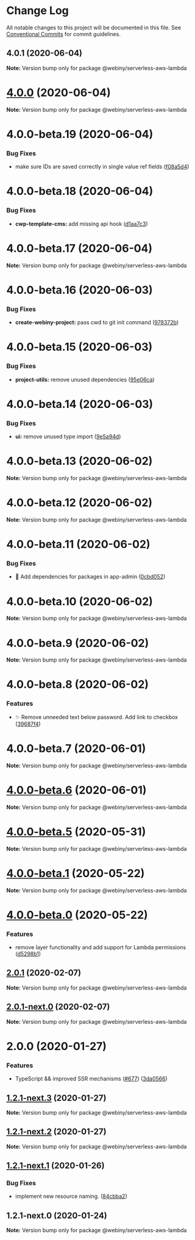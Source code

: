 # Change Log

All notable changes to this project will be documented in this file.
See [Conventional Commits](https://conventionalcommits.org) for commit guidelines.

## 4.0.1 (2020-06-04)

**Note:** Version bump only for package @webiny/serverless-aws-lambda





# [4.0.0](https://github.com/Webiny/webiny-js/compare/v4.0.0-beta.19...v4.0.0) (2020-06-04)

**Note:** Version bump only for package @webiny/serverless-aws-lambda





# 4.0.0-beta.19 (2020-06-04)


### Bug Fixes

* make sure IDs are saved correctly in single value ref fields ([f08a5d4](https://github.com/webiny/webiny-js/commit/f08a5d45bb687db475f4ba6fe2bb7bf42f908c12))





# 4.0.0-beta.18 (2020-06-04)


### Bug Fixes

* **cwp-template-cms:** add missing api hook ([d1aa7c3](https://github.com/webiny/webiny-js/commit/d1aa7c334e681340ac14fd2b3d83fa583a8e5fc8))





# 4.0.0-beta.17 (2020-06-04)

**Note:** Version bump only for package @webiny/serverless-aws-lambda





# 4.0.0-beta.16 (2020-06-03)


### Bug Fixes

* **create-webiny-project:** pass cwd to git init command ([978372b](https://github.com/webiny/webiny-js/commit/978372b02757c3525372fb711e62786580319f5e))





# 4.0.0-beta.15 (2020-06-03)


### Bug Fixes

* **project-utils:** remove unused dependencies ([95e06ca](https://github.com/webiny/webiny-js/commit/95e06ca58d88131af665a59041e4355ce1ad16d8))





# 4.0.0-beta.14 (2020-06-03)


### Bug Fixes

* **ui:** remove unused type import ([9e5a94d](https://github.com/webiny/webiny-js/commit/9e5a94d7b6bb4cb7c44b84c876dd130ec05f6507))





# 4.0.0-beta.13 (2020-06-02)

**Note:** Version bump only for package @webiny/serverless-aws-lambda





# 4.0.0-beta.12 (2020-06-02)

**Note:** Version bump only for package @webiny/serverless-aws-lambda





# 4.0.0-beta.11 (2020-06-02)


### Bug Fixes

* 🐛  Add dependencies for packages in app-admin ([0cbd052](https://github.com/webiny/webiny-js/commit/0cbd0526d90bba17f0ef5b00b29a35d84bbd831a))





# 4.0.0-beta.10 (2020-06-02)

**Note:** Version bump only for package @webiny/serverless-aws-lambda





# 4.0.0-beta.9 (2020-06-02)

**Note:** Version bump only for package @webiny/serverless-aws-lambda





# 4.0.0-beta.8 (2020-06-02)


### Features

* ✨  Remove unneeded text below password. Add link to checkbox ([39687f4](https://github.com/webiny/webiny-js/commit/39687f42f17c0066c681c16745ab9c37d5759f08))





# 4.0.0-beta.7 (2020-06-01)

**Note:** Version bump only for package @webiny/serverless-aws-lambda





# [4.0.0-beta.6](https://github.com/webiny/webiny-js/compare/v4.0.0-beta.5...v4.0.0-beta.6) (2020-06-01)

**Note:** Version bump only for package @webiny/serverless-aws-lambda





# [4.0.0-beta.5](https://github.com/webiny/webiny-js/compare/v4.0.0-beta.4...v4.0.0-beta.5) (2020-05-31)

**Note:** Version bump only for package @webiny/serverless-aws-lambda





# [4.0.0-beta.1](https://github.com/webiny/webiny-js/compare/v4.0.0-beta.0...v4.0.0-beta.1) (2020-05-22)

**Note:** Version bump only for package @webiny/serverless-aws-lambda





# [4.0.0-beta.0](https://github.com/Webiny/webiny-js/compare/v1.15.1...v4.0.0-beta.0) (2020-05-22)


### Features

* remove layer functionality and add support for Lambda permissions ([d5298b1](https://github.com/Webiny/webiny-js/commit/d5298b17cf9f9b7faab2f4694a726724f9cda11d))





## [2.0.1](https://github.com/Webiny/webiny-js/compare/@webiny/serverless-aws-lambda@2.0.1-next.0...@webiny/serverless-aws-lambda@2.0.1) (2020-02-07)

**Note:** Version bump only for package @webiny/serverless-aws-lambda





## [2.0.1-next.0](https://github.com/Webiny/webiny-js/compare/@webiny/serverless-aws-lambda@2.0.0...@webiny/serverless-aws-lambda@2.0.1-next.0) (2020-02-07)

**Note:** Version bump only for package @webiny/serverless-aws-lambda





# 2.0.0 (2020-01-27)


### Features

* TypeScript && improved SSR mechanisms ([#677](https://github.com/Webiny/webiny-js/issues/677)) ([3da0566](https://github.com/Webiny/webiny-js/commit/3da0566f29e1d46df0e7c357be0b42bdaa4c7d2b))





## [1.2.1-next.3](https://github.com/Webiny/webiny-js/compare/@webiny/serverless-aws-lambda@1.2.1-next.2...@webiny/serverless-aws-lambda@1.2.1-next.3) (2020-01-27)

**Note:** Version bump only for package @webiny/serverless-aws-lambda





## [1.2.1-next.2](https://github.com/Webiny/webiny-js/compare/@webiny/serverless-aws-lambda@1.2.1-next.1...@webiny/serverless-aws-lambda@1.2.1-next.2) (2020-01-27)

**Note:** Version bump only for package @webiny/serverless-aws-lambda





## [1.2.1-next.1](https://github.com/webiny/webiny-js/compare/@webiny/serverless-aws-lambda@1.2.1-next.0...@webiny/serverless-aws-lambda@1.2.1-next.1) (2020-01-26)


### Bug Fixes

* implement new resource naming. ([84cbba2](https://github.com/webiny/webiny-js/commit/84cbba21c6690222d9118cd64621ee5e1ce0492a))





## 1.2.1-next.0 (2020-01-24)

**Note:** Version bump only for package @webiny/serverless-aws-lambda
